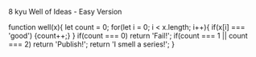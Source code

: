 8 kyu
Well of Ideas - Easy Version

function well(x){
  let count = 0;
  for(let i = 0; i < x.length; i++){
    if(x[i] === 'good') {count++;}
  }
  if(count === 0) return 'Fail!';
  if(count === 1 || count === 2) return  'Publish!';
  return 'I smell a series!';
}
